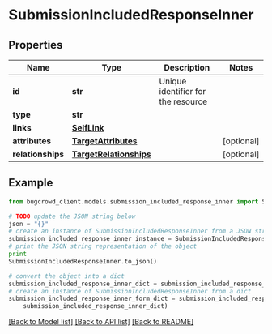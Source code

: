 # SubmissionIncludedResponseInner


## Properties

Name | Type | Description | Notes
------------ | ------------- | ------------- | -------------
**id** | **str** | Unique identifier for the resource | 
**type** | **str** |  | 
**links** | [**SelfLink**](SelfLink.md) |  | 
**attributes** | [**TargetAttributes**](TargetAttributes.md) |  | [optional] 
**relationships** | [**TargetRelationships**](TargetRelationships.md) |  | [optional] 

## Example

```python
from bugcrowd_client.models.submission_included_response_inner import SubmissionIncludedResponseInner

# TODO update the JSON string below
json = "{}"
# create an instance of SubmissionIncludedResponseInner from a JSON string
submission_included_response_inner_instance = SubmissionIncludedResponseInner.from_json(json)
# print the JSON string representation of the object
print
SubmissionIncludedResponseInner.to_json()

# convert the object into a dict
submission_included_response_inner_dict = submission_included_response_inner_instance.to_dict()
# create an instance of SubmissionIncludedResponseInner from a dict
submission_included_response_inner_form_dict = submission_included_response_inner.from_dict(
    submission_included_response_inner_dict)
```
[[Back to Model list]](../README.md#documentation-for-models) [[Back to API list]](../README.md#documentation-for-api-endpoints) [[Back to README]](../README.md)


